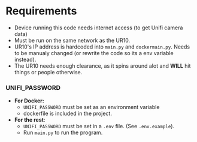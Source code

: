 # Requirements

- Device running this code needs internet access (to get Unifi camera data)
- Must be run on the same network as the UR10.
- UR10's IP address is hardcoded into `main.py` and `dockermain.py`. Needs to be manualy changed (or rewrite the code so its a env variable instead).
- The UR10 needs enough clearance, as it spins around alot and **WILL** hit things or people otherwise.

### UNIFI_PASSWORD

- **For Docker:** 
    - `UNIFI_PASSWORD` must be set as an environment variable
    - dockerfile is included in the project.
- **For the rest**:
    - `UNIFI_PASSWORD` must be set in a `.env` file. (See `.env.example`).
    - Run `main.py` to run the program.

